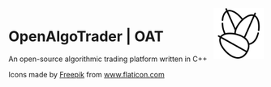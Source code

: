 <img align="right" width="100" height="100" src="oat.png">

# OpenAlgoTrader | OAT
An open-source algorithmic trading platform written in C++

<div>Icons made by <a href="https://www.freepik.com" title="Freepik">Freepik</a> from <a href="https://www.flaticon.com/" title="Flaticon">www.flaticon.com</a></div>
